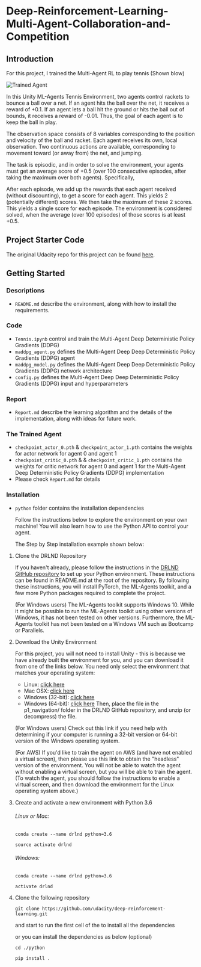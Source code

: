 # Deep-Reinforcement-Learning-Multi-Agent-Collaboration-and-Competition

[//]: # (Image References)

[image1]: https://user-images.githubusercontent.com/10624937/42135623-e770e354-7d12-11e8-998d-29fc74429ca2.gif "Trained Agent"

## Introduction

For this project, I trained the Multi-Agent RL to play tennis (Shown blow)

![Trained Agent][image1]

In this Unity ML-Agents Tennis Environment, two agents control rackets to bounce a ball over a net. If an agent hits the ball over the net, it receives a reward of +0.1. If an agent lets a ball hit the ground or hits the ball out of bounds, it receives a reward of -0.01. Thus, the goal of each agent is to keep the ball in play.

The observation space consists of 8 variables corresponding to the position and velocity of the ball and racket. Each agent receives its own, local observation. Two continuous actions are available, corresponding to movement toward (or away from) the net, and jumping.

The task is episodic, and in order to solve the environment, your agents must get an average score of +0.5 (over 100 consecutive episodes, after taking the maximum over both agents). Specifically,

After each episode, we add up the rewards that each agent received (without discounting), to get a score for each agent. This yields 2 (potentially different) scores. We then take the maximum of these 2 scores.
This yields a single score for each episode.
The environment is considered solved, when the average (over 100 episodes) of those scores is at least +0.5.


## Project Starter Code

The original Udacity repo for this project can be found [here](https://github.com/udacity/deep-reinforcement-learning/tree/master/p3_collab-compet).

## Getting Started
### Descriptions
- `README.md` describe the environment, along with how to install the requirements.

### Code
- `Tennis.ipynb` control and train the Multi-Agent Deep Deterministic Policy Gradients (DDPG)
- `maddpg_agent.py` defines the Multi-Agent Deep Deep Deterministic Policy Gradients (DDPG) agent
- `maddpg_model.py` defines the Multi-Agent Deep Deep Deterministic Policy Gradients (DDPG) network architecture
- `config.py` defines the Multi-Agent Deep Deep Deterministic Policy Gradients (DDPG) input and hyperparameters

### Report
- `Report.md` describe the learning algorithm and the details of the implementation, along with ideas for future work.

### The Trained Agent
- `checkpoint_actor_0.pth` & `checkpoint_actor_1.pth` contains the weights for actor network for agent 0 and agent 1
- `checkpoint_critic_0.pth` & & `checkpoint_critic_1.pth` contains the weights for critic network for agent 0 and agent 1 for the Multi-Agent Deep Deterministic Policy Gradients (DDPG) implementation
- Please check `Report.md` for details

### Installation
- `python` folder contains the installation dependencies

  Follow the instructions below to explore the environment on your own machine! You will also learn how to use the Python API to control your agent.

  The Step by Step installation example shown below:

1. Clone the DRLND Repository

    If you haven't already, please follow the instructions in the [DRLND GitHub repository](https://github.com/udacity/deep-reinforcement-learning#dependencies) to set up your Python environment. These instructions can be found in README.md at the root of the repository. By following these instructions, you will install PyTorch, the ML-Agents toolkit, and a few more Python packages required to complete the project.

    (For Windows users) The ML-Agents toolkit supports Windows 10. While it might be possible to run the ML-Agents toolkit using other versions of Windows, it has not been tested on other versions. Furthermore, the ML-Agents toolkit has not been tested on a Windows VM such as Bootcamp or Parallels.

2. Download the Unity Environment

    For this project, you will not need to install Unity - this is because we have already built the environment for you, and you can download it from one of the links below. You need only select the environment that matches your operating system:

      - Linux: [click here](https://s3-us-west-1.amazonaws.com/udacity-drlnd/P1/Banana/Banana_Linux.zip)
      - Mac OSX: [click here](https://s3-us-west-1.amazonaws.com/udacity-drlnd/P1/Banana/Banana.app.zip)
      - Windows (32-bit): [click here](https://s3-us-west-1.amazonaws.com/udacity-drlnd/P1/Banana/Banana_Windows_x86.zip)
      - Windows (64-bit): [click here](https://s3-us-west-1.amazonaws.com/udacity-drlnd/P1/Banana/Banana_Windows_x86_64.zip)
      Then, place the file in the p1_navigation/ folder in the DRLND GitHub repository, and unzip (or decompress) the file.

    (For Windows users) Check out this link if you need help with determining if your computer is running a 32-bit version or 64-bit version of the Windows operating system.

    (For AWS) If you'd like to train the agent on AWS (and have not enabled a virtual screen), then please use this link to obtain the "headless" version of the environment. You will not be able to watch the agent without enabling a virtual screen, but you will be able to train the agent. (To watch the agent, you should follow the instructions to enable a virtual screen, and then download the environment for the Linux operating system above.)

3. Create and activate a new environment with Python 3.6
    
     ###### Linux or Mac:
     
      `conda create --name drlnd python=3.6`
      
      `source activate drlnd`

     ###### Windows:

      `conda create --name drlnd python=3.6`
      
      `activate drlnd`

4. Clone the following repository 

    `git clone https://github.com/udacity/deep-reinforcement-learning.git`

    and start to run the first cell of the  to install all the dependencies

    or you can install the dependencies as below (optional)
   
   `cd ./python`
   
   `pip install .`


